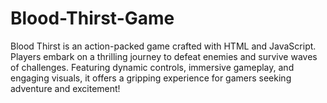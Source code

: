 # Blood-Thirst-Game
Blood Thirst is an action-packed game crafted with HTML and JavaScript. Players embark on a thrilling journey to defeat enemies and survive waves of challenges. Featuring dynamic controls, immersive gameplay, and engaging visuals, it offers a gripping experience for gamers seeking adventure and excitement!

